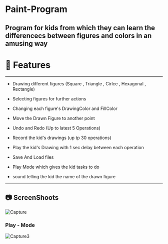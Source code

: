 # Paint-Program

## Program for kids from which they can learn the differencecs between figures and colors in an amusing way


# :rocket: Features 

***

* Drawing  different figures (Square , Triangle , Cirlce , Hexagonal , Rectangle)

* Selecting figures for further actions
* Changing each figure's DrawingColor and FillColor 
* Move the Drawn Figure to another point
* Undo and Redo (Up to  latest 5 Operations)
* Record the kid's drawings (up tp 30 operations)
* Play the kid's Drawing with 1 sec delay between each operation
* Save And Load files
* Play Mode which gives the kid tasks to do 
* sound telling the kid the name of the drawn figure

***

## :camera: ScreenShoots

![Capture](https://user-images.githubusercontent.com/92587188/210892386-6325c897-f857-4a36-9689-31aab7437313.JPG)

### Play - Mode

![Capture3](https://user-images.githubusercontent.com/92587188/210892700-14f49e3c-e113-4b72-9417-c56b6b4b25b3.JPG)

